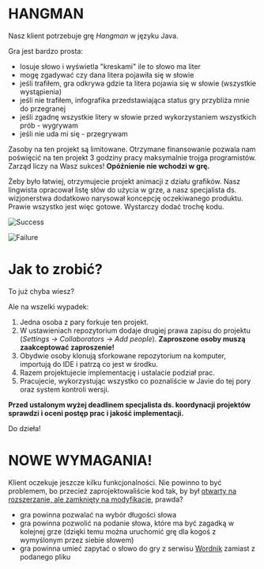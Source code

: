 # HANGMAN

Nasz klient potrzebuje grę *Hangman* w języku Java.

Gra jest bardzo prosta:

* losuje słowo i wyświetla "kreskami" ile to słowo ma liter
* mogę zgadywać czy dana litera pojawiła się w słowie
* jeśli trafiłem, gra odkrywa gdzie ta litera pojawia się w słowie (wszystkie wystąpienia)
* jeśli  nie trafiłem, infografika przedstawiająca status gry przybliża mnie do przegranej
* jeśli zgadnę wszystkie litery w słowie przed wykorzystaniem wszystkich prób - wygrywam
* jeśli nie uda mi się - przegrywam

Zasoby na ten projekt są limitowane. Otrzymane finansowanie pozwala nam poświęcić na ten projekt
3 godziny pracy maksymalnie trojga programistów. Zarząd liczy na Wasz sukces! **Opóźnienie nie wchodzi w grę.**

Żeby było łatwiej, otrzymujecie projekt animacji z działu grafików. Nasz lingwista
opracował listę słów do użycia w grze, a nasz specjalista ds. wizjonerstwa dodatkowo 
narysował koncepcję oczekiwanego produktu. Prawie wszystko jest więc gotowe. Wystarczy dodać trochę kodu.

![Success](https://raw.githubusercontent.com/fracz/java-hangman/master/img/success.gif)

![Failure](https://raw.githubusercontent.com/fracz/java-hangman/master/img/fail.gif)

# Jak to zrobić?

To już chyba wiesz?

Ale na wszelki wypadek:

1. Jedna osoba z pary forkuje ten projekt.
2. W ustawieniach repozytorium dodaje drugiej prawa zapisu do projektu (*Settings -> Collaborators -> Add people*). **Zaproszone osoby muszą zaakceptować zaproszenie!**
3. Obydwie osoby klonują sforkowane repozytorium na komputer, importują do IDE i patrzą co jest w środku.
4. Razem projektujecie implementację i ustalacie podział prac.
5. Pracujecie, wykorzystując wszystko co poznaliście w Javie do tej pory oraz system kontroli wersji.

**Przed ustalonym wyżej deadlinem specjalista ds. koordynacji projektów sprawdzi i oceni postęp prac i jakość implementacji.**

Do dzieła!

# NOWE WYMAGANIA!

Klient oczekuje jeszcze kilku funkcjonalności. Nie powinno to być problemem, bo przecież zaprojektowaliście
kod tak, by był [otwarty na rozszerzanie, ale zamknięty na modyfikacje](https://pl.wikipedia.org/wiki/Zasada_otwarte-zamkni%C4%99te),
prawda?

* gra powinna pozwalać na wybór długości słowa
* gra powinna pozwolić na podanie słowa, które ma być zagadką w kolejnej grze 
  (dzięki temu można uruchomić grę dla kogoś z wymyślonym przez siebie słowem)
* gra powinna umieć zapytać o słowo do gry z serwisu 
  [Wordnik](http://api.wordnik.com/v4/words.json/randomWords?hasDictionaryDef=true&minCorpusCount=0&minLength=5&maxLength=15&limit=1&api_key=a2a73e7b926c924fad7001ca3111acd55af2ffabf50eb4ae5)
  zamiast z podanego pliku
  
